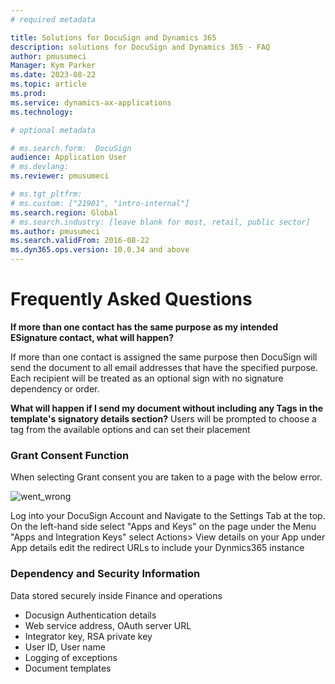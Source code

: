 ```yaml
---
# required metadata

title: Solutions for DocuSign and Dynamics 365 
description: solutions for DocuSign and Dynamics 365 - FAQ 
author: pmusumeci
Manager: Kym Parker
ms.date: 2023-08-22
ms.topic: article
ms.prod: 
ms.service: dynamics-ax-applications
ms.technology: 

# optional metadata

# ms.search.form:  DocuSign
audience: Application User
# ms.devlang: 
ms.reviewer: pmusumeci

# ms.tgt_pltfrm: 
# ms.custom: ["21901", "intro-internal"]
ms.search.region: Global
# ms.search.industry: [leave blank for most, retail, public sector]
ms.author: pmusumeci
ms.search.validFrom: 2016-08-22
ms.dyn365.ops.version: 10.0.34 and above
---
```


# Frequently Asked Questions

**If more than one contact has the same purpose as my intended ESignature contact, what will happen?**

If more than one contact is assigned the same purpose then DocuSign will send the document to all email addresses that have the specified purpose.  Each recipient will be treated as an optional sign with no signature dependency or order. 

**What will happen if I send my document without including any Tags in the template's signatory details section?**
Users will be prompted to choose a tag from the available options and can set their placement 


###   Grant Consent Function

When selecting Grant consent you are taken to a page with the below error.

![went_wrong](/IMAGES/Went_wrong.png)

Log into your DocuSign Account and Navigate to the Settings Tab at the top.  
On the left-hand side select "Apps and Keys"
on the page under the Menu "Apps and Integration Keys" select Actions> View details on your App 
under App details edit the redirect URLs to include your Dynmics365 instance

### Dependency and Security Information

Data stored securely inside Finance and operations
- Docusign Authentication details
- Web service address, OAuth server URL
- Integrator key, RSA private key
- User ID, User name
- Logging of exceptions
- Document templates
